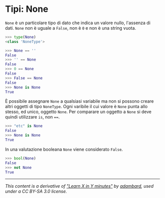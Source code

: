 # Tipi: None 

`None` è un particolare tipo di dato che indica un valore nullo, l'assenza di dati. 
`None` non è uguale a `False`, non è `0` e non è una string vuota. 

```python
>>> type(None) 
<class 'NoneType'>
```

```python
>>> None == '' 
False
>>> '' == None
False
>>> 0 == None
False
>>> False == None
False
>>> None is None
True
```

È possibile assegnare `None` a qualsiasi variabile ma non si possono creare altri oggetti di tipo `NoneType`. 
Ogni varibile il cui valore è `None` punta allo stesso, ed unico, oggetto `None`.
Per comparare un oggetto a `None` si deve quindi utilizzare `is`, non `==`.

```python
>>> "etc" is None
False
>>> None is None
True
```

In una valutazione booleana `None` viene considerato `False`.

```python
>>> bool(None) 
False
>>> not None
True
```

---

_This content is a derivative of ["Learn X in Y minutes"](https://github.com/adambard/learnxinyminutes-docs) by [adambard](https://github.com/adambard), used under a CC BY-SA 3.0 license._
